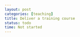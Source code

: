 ```yaml
---
layout: post
categories: [teaching]
title: Deliver a training course
status: todo
time: Not started
---
```

